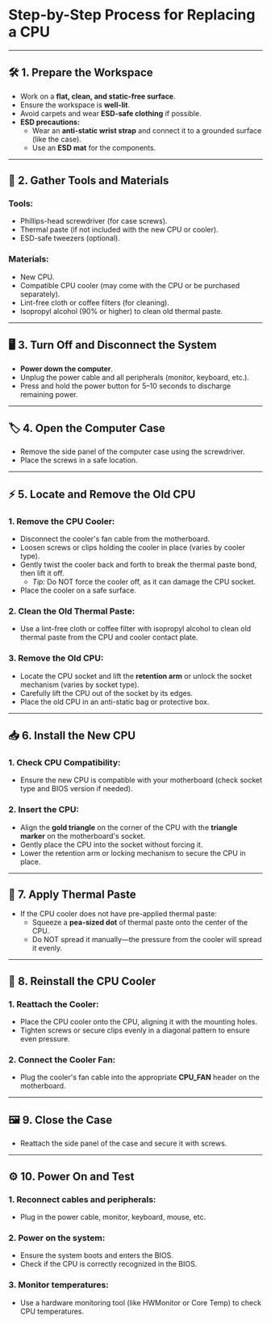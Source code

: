 # Step-by-Step Process for Replacing a CPU

---

## 🛠️ 1. Prepare the Workspace  

- Work on a **flat, clean, and static-free surface**.  
- Ensure the workspace is **well-lit**.  
- Avoid carpets and wear **ESD-safe clothing** if possible.  
- **ESD precautions:**  
  - Wear an **anti-static wrist strap** and connect it to a grounded surface (like the case).  
  - Use an **ESD mat** for the components.  

---

## 🔧 2. Gather Tools and Materials  

### **Tools:**  
- Phillips-head screwdriver (for case screws).  
- Thermal paste (if not included with the new CPU or cooler).  
- ESD-safe tweezers (optional).  

### **Materials:**  
- New CPU.  
- Compatible CPU cooler (may come with the CPU or be purchased separately).  
- Lint-free cloth or coffee filters (for cleaning).  
- Isopropyl alcohol (90% or higher) to clean old thermal paste.  

---

## 🖥️ 3. Turn Off and Disconnect the System  

- **Power down the computer**.  
- Unplug the power cable and all peripherals (monitor, keyboard, etc.).  
- Press and hold the power button for 5–10 seconds to discharge remaining power.  

---

## 🏷️ 4. Open the Computer Case  

- Remove the side panel of the computer case using the screwdriver.  
- Place the screws in a safe location.  

---

## ⚡ 5. Locate and Remove the Old CPU  

### **1. Remove the CPU Cooler:**  
- Disconnect the cooler's fan cable from the motherboard.  
- Loosen screws or clips holding the cooler in place (varies by cooler type).  
- Gently twist the cooler back and forth to break the thermal paste bond, then lift it off.  
  - *Tip:* Do NOT force the cooler off, as it can damage the CPU socket.  
- Place the cooler on a safe surface.  

### **2. Clean the Old Thermal Paste:**  
- Use a lint-free cloth or coffee filter with isopropyl alcohol to clean old thermal paste from the CPU and cooler contact plate.  

### **3. Remove the Old CPU:**  
- Locate the CPU socket and lift the **retention arm** or unlock the socket mechanism (varies by socket type).  
- Carefully lift the CPU out of the socket by its edges.  
- Place the old CPU in an anti-static bag or protective box.  

---

## 📥 6. Install the New CPU  

### **1. Check CPU Compatibility:**  
- Ensure the new CPU is compatible with your motherboard (check socket type and BIOS version if needed).  

### **2. Insert the CPU:**  
- Align the **gold triangle** on the corner of the CPU with the **triangle marker** on the motherboard's socket.  
- Gently place the CPU into the socket without forcing it.  
- Lower the retention arm or locking mechanism to secure the CPU in place.  

---

## 🧴 7. Apply Thermal Paste  

- If the CPU cooler does not have pre-applied thermal paste:  
  - Squeeze a **pea-sized dot** of thermal paste onto the center of the CPU.  
  - Do NOT spread it manually—the pressure from the cooler will spread it evenly.  

---

## 🔄 8. Reinstall the CPU Cooler  

### **1. Reattach the Cooler:**  
- Place the CPU cooler onto the CPU, aligning it with the mounting holes.  
- Tighten screws or secure clips evenly in a diagonal pattern to ensure even pressure.  

### **2. Connect the Cooler Fan:**  
- Plug the cooler's fan cable into the appropriate **CPU_FAN** header on the motherboard.  

---

## 🖼️ 9. Close the Case  

- Reattach the side panel of the case and secure it with screws.  

---

## ⚙️ 10. Power On and Test  

### **1. Reconnect cables and peripherals:**  
- Plug in the power cable, monitor, keyboard, mouse, etc.  

### **2. Power on the system:**  
- Ensure the system boots and enters the BIOS.  
- Check if the CPU is correctly recognized in the BIOS.  

### **3. Monitor temperatures:**  
- Use a hardware monitoring tool (like HWMonitor or Core Temp) to check CPU temperatures.  
